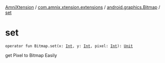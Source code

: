 [AmniXtension](../../index.md) / [com.amnix.xtension.extensions](../index.md) / [android.graphics.Bitmap](index.md) / [set](./set.md)

# set

`operator fun Bitmap.set(x: `[`Int`](https://kotlinlang.org/api/latest/jvm/stdlib/kotlin/-int/index.html)`, y: `[`Int`](https://kotlinlang.org/api/latest/jvm/stdlib/kotlin/-int/index.html)`, pixel: `[`Int`](https://kotlinlang.org/api/latest/jvm/stdlib/kotlin/-int/index.html)`): `[`Unit`](https://kotlinlang.org/api/latest/jvm/stdlib/kotlin/-unit/index.html)

get Pixel to Bitmap Easily

